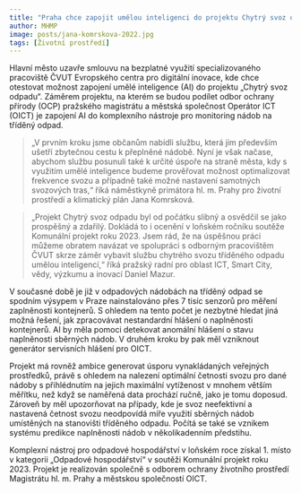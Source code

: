 ```yaml
---
title: "Praha chce zapojit umělou inteligenci do projektu Chytrý svoz odpadu, využije pracoviště ČVUT zaměřené na digitální inovace"
author: MHMP
image: posts/jana-komrskova-2022.jpg
tags: [Životní prostředí]
---
```

 
Hlavní město uzavře smlouvu na bezplatné využití specializovaného pracoviště ČVUT Evropského centra pro digitální inovace, kde chce otestovat možnost zapojení umělé inteligence (AI) do projektu „Chytrý svoz odpadu“. Záměrem projektu, na kterém se budou podílet odbor ochrany přírody (OCP) pražského magistrátu a městská společnost Operátor ICT (OICT) je zapojení AI do komplexního nástroje pro monitoring nádob na tříděný odpad.

> „V prvním kroku jsme občanům nabídli službu, která jim především ušetří zbytečnou cestu k přeplněné nádobě. Nyní je však načase, abychom službu posunuli také k určité úspoře na straně města, kdy s využitím umělé inteligence budeme prověřovat možnost optimalizovat frekvence svozu a případně také možné nastavení samotných svozových tras,“ říká náměstkyně primátora hl. m. Prahy pro životní prostředí a klimatický plán Jana Komrsková.

> „Projekt Chytrý svoz odpadu byl od počátku slibný a osvědčil se jako prospěšný a zdařilý. Dokládá to i ocenění v loňském ročníku soutěže Komunální projekt roku 2023. Jsem rád, že na úspěšnou práci můžeme obratem navázat ve spolupráci s odborným pracovištěm ČVUT skrze záměr vybavit službu chytrého svozu tříděného odpadu umělou inteligencí,“ říká pražský radní pro oblast ICT, Smart City, vědy, výzkumu a inovací Daniel Mazur.

V současné době je již v odpadových nádobách na tříděný odpad se spodním výsypem v Praze nainstalováno přes 7 tisíc senzorů pro měření zaplněnosti kontejnerů. S ohledem na tento počet je nezbytné hledat jiná možná řešení, jak zpracovávat nestandardní hlášení o naplněnosti kontejnerů. AI by měla pomoci detekovat anomální hlášení o stavu naplněnosti sběrných nádob. V druhém kroku by pak měl vzniknout generátor servisních hlášení pro OICT.

Projekt má rovněž ambice generovat úsporu vynakládaných veřejných prostředků, právě s ohledem na nalezení optimální četnosti svozu pro dané nádoby s přihlédnutím na jejich maximální vytíženost v mnohem větším měřítku, než když se naměřená data prochází ručně, jako je tomu doposud. Zároveň by měl upozorňovat na případy, kde je svoz neefektivní a nastavená četnost svozu neodpovídá míře využití sběrných nádob umístěných na stanovišti tříděného odpadu.  Počítá se také se vznikem systému predikce naplněnosti nádob v několikadenním předstihu.

Komplexní nástroj pro odpadové hospodářství v loňském roce získal 1. místo v kategorii „Odpadové hospodářství“ v soutěži Komunální projekt roku 2023. Projekt je realizován společně s odborem ochrany životního prostředí Magistrátu hl. m. Prahy a městskou společností OICT.

